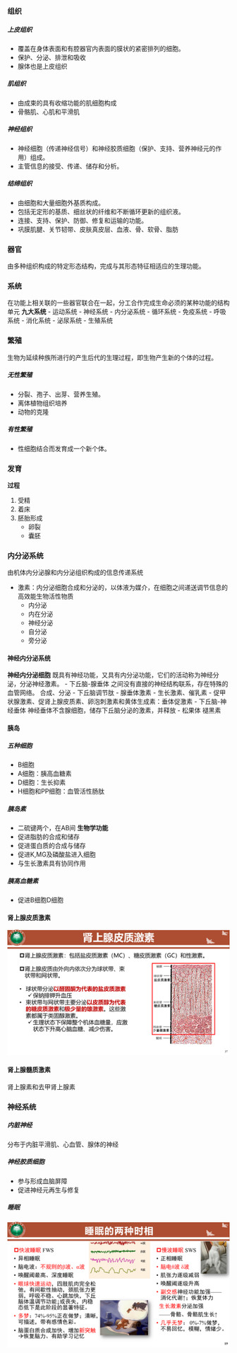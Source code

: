 ### 组织
##### 上皮组织
- 覆盖在身体表面和有腔器官内表面的膜状的紧密排列的细胞。
- 保护、分泌、排泄和吸收
- 腺体也是上皮组织
##### 肌组织
- 由成束的具有收缩功能的肌细胞构成
- 骨骼肌、心肌和平滑肌
##### 神经组织
- 神经细胞（传递神经信号）和神经胶质细胞（保护、支持、营养神经元的作用）组成。
- 主管信息的接受、传递、储存和分析。
##### 结缔组织
- 由细胞和大量细胞外基质构成。
- 包括无定形的基质、细丝状的纤维和不断循环更新的组织液。
- 连接、支持、保护、防御、修复和运输的功能。
- 巩膜肌腱、关节韧带、皮肤真皮层、血液、骨、软骨、脂肪
### 器官
由多种组织构成的特定形态结构，完成与其形态特征相适应的生理功能。
### 系统
在功能上相关联的一些器官联合在一起，分工合作完成生命必须的某种功能的结构单元
**九大系统**
    - 运动系统
    - 神经系统
    - 内分泌系统
    - 循环系统
    - 免疫系统
    - 呼吸系统
    - 消化系统
    - 泌尿系统
    - 生殖系统

### 繁殖
生物为延续种族所进行的产生后代的生理过程，即生物产生新的个体的过程。
##### 无性繁殖
- 分裂、孢子、出芽、营养生殖。
- 离体植物组织培养
- 动物的克隆
##### 有性繁殖
- 性细胞结合而发育成一个新个体。

### 发育
**过程**
1. 受精
2. 着床
3. 胚胎形成
    - 卵裂
    - 囊胚

### 内分泌系统
由机体内分泌腺和内分泌组织构成的信息传递系统
- 激素：内分泌细胞合成和分泌的，以体液为媒介，在细胞之间递送调节信息的高效能生物活性物质
    - 内分泌
    - 内在分泌
    - 神经分泌
    - 自分泌
    - 旁分泌
#### 神经内分泌系统
**神经内分泌细胞**
    既具有神经功能，又具有内分泌功能，它们的活动称为神经分泌，分泌神经激素。
    - 下丘脑-腺垂体
        之间没有直接的神经结构联系，存在特殊的血管网络。
        合成、分泌
        - 下丘脑调节肽
        - 腺垂体激素
            - 生长激素、催乳素
            - 促甲状腺激素、促肾上腺皮质素、卵泡刺激素和黄体生成素：垂体促激素
    - 下丘脑-神经垂体
        神经垂体不含腺细胞，储存下丘脑分泌的激素，并释放
    - 松果体
        褪黑素
#### 胰岛
##### 五种细胞
- B细胞
- A细胞：胰高血糖素
- D细胞：生长抑素
- H细胞和PP细胞：血管活性肠肽
##### 胰岛素
- 二硫键两个，在AB间
**生物学功能**
- 促进脂肪的合成和储存
- 促进蛋白质的合成与储存
- 促进K,MG及磷酸盐进入细胞
- 与生长激素具有协同作用
##### 胰高血糖素
- 促进B细胞D细胞

#### 肾上腺皮质激素
![alt text](image-28.png)

#### 肾上腺髓质激素
肾上腺素和去甲肾上腺素

### 神经系统
##### 内脏神经
分布于内脏平滑肌、心血管、腺体的神经
##### 神经胶质细胞
- 参与形成血脑屏障
- 促进神经元再生与修复
##### 睡眠
![alt text](image-27.png)

